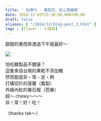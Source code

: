 ```yaml
---
title: ' 似津行 - 鳳梨花、紅心芭樂乾'
date: 2014-12-03T15:30:00.000+08:00
draft: false
aliases: [ "/2014/12/blog-post_3.html" ]
tags : [flavor - 小食部]
---
```


甜甜的東西來渡過下午就最好～  

![](/images/mangomarket.jpg)

怕吃糖製品不健康？  
這隻來自台南的果乾不添加糖  
然而甜度非・常・足・夠  
打橫切片的菠蘿（鳳梨）  
外綠內紅的番石榴（芭樂）  
超～ chewy～～～  
非！常！好！吃！  
  
（thanks tak～）
